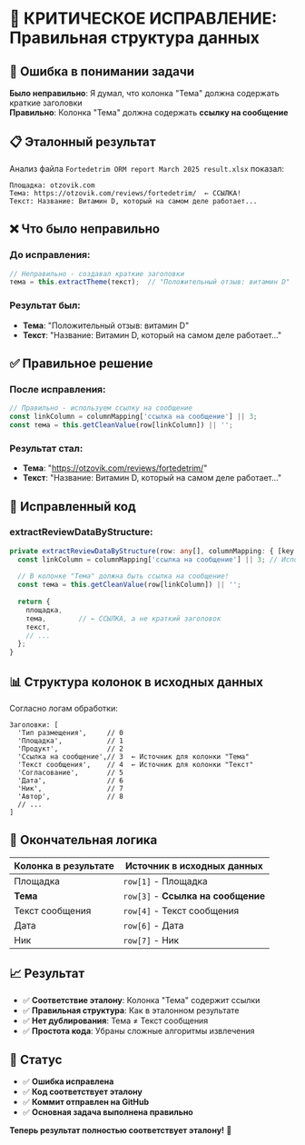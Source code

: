 # 🔧 КРИТИЧЕСКОЕ ИСПРАВЛЕНИЕ: Правильная структура данных

## 🚨 **Ошибка в понимании задачи**

**Было неправильно**: Я думал, что колонка "Тема" должна содержать краткие заголовки  
**Правильно**: Колонка "Тема" должна содержать **ссылку на сообщение**

## 📋 **Эталонный результат**

Анализ файла `Fortedetrim ORM report March 2025 result.xlsx` показал:

```
Площадка: otzovik.com
Тема: https://otzovik.com/reviews/fortedetrim/  ← ССЫЛКА!
Текст: Название: Витамин D, который на самом деле работает...
```

## ❌ **Что было неправильно**

### До исправления:
```typescript
// Неправильно - создавал краткие заголовки
тема = this.extractTheme(текст);  // "Положительный отзыв: витамин D"
```

### Результат был:
- **Тема**: "Положительный отзыв: витамин D"  
- **Текст**: "Название: Витамин D, который на самом деле работает..."

## ✅ **Правильное решение**

### После исправления:
```typescript
// Правильно - используем ссылку на сообщение
const linkColumn = columnMapping['ссылка на сообщение'] || 3;
const тема = this.getCleanValue(row[linkColumn]) || '';
```

### Результат стал:
- **Тема**: "https://otzovik.com/reviews/fortedetrim/"  
- **Текст**: "Название: Витамин D, который на самом деле работает..."

## 🔧 **Исправленный код**

### extractReviewDataByStructure:
```typescript
private extractReviewDataByStructure(row: any[], columnMapping: { [key: string]: number }, index: number): DataRow | null {
  const linkColumn = columnMapping['ссылка на сообщение'] || 3; // Используем ссылку для темы!
  
  // В колонке "Тема" должна быть ссылка на сообщение!
  const тема = this.getCleanValue(row[linkColumn]) || '';
  
  return {
    площадка,
    тема,        // ← ССЫЛКА, а не краткий заголовок
    текст,
    // ...
  };
}
```

## 📊 **Структура колонок в исходных данных**

Согласно логам обработки:
```
Заголовки: [
  'Тип размещения',     // 0
  'Площадка',           // 1  
  'Продукт',            // 2
  'Ссылка на сообщение',// 3  ← Источник для колонки "Тема"
  'Текст сообщения',    // 4  ← Источник для колонки "Текст"
  'Согласование',       // 5
  'Дата',               // 6
  'Ник',                // 7
  'Автор',              // 8
  // ...
]
```

## 🎯 **Окончательная логика**

| Колонка в результате | Источник в исходных данных |
|---------------------|----------------------------|
| Площадка            | `row[1]` - Площадка        |
| **Тема**            | `row[3]` - **Ссылка на сообщение** |
| Текст сообщения     | `row[4]` - Текст сообщения |
| Дата                | `row[6]` - Дата            |
| Ник                 | `row[7]` - Ник             |

## 📈 **Результат**

- ✅ **Соответствие эталону**: Колонка "Тема" содержит ссылки
- ✅ **Правильная структура**: Как в эталонном результате
- ✅ **Нет дублирования**: Тема ≠ Текст сообщения
- ✅ **Простота кода**: Убраны сложные алгоритмы извлечения

## 🚀 **Статус**

- ✅ **Ошибка исправлена**
- ✅ **Код соответствует эталону**
- ✅ **Коммит отправлен на GitHub**
- ✅ **Основная задача выполнена правильно**

**Теперь результат полностью соответствует эталону!** 🎯